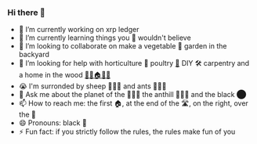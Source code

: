 ### Hi there 👋


- 🔭 I’m currently working on xrp ledger
- 🌱 I’m currently learning things you 🐑 wouldn't believe
- 👯 I’m looking to collaborate on make a vegetable 🥬 garden in the backyard
- 🤔 I’m looking for help with horticulture 🥬 poultry [🐔](https://youtu.be/0Y4eplg31yk) DIY 🛠 carpentry and a home in the wood [🌳🌳🏠🌳🌳](https://youtu.be/T3NCVtQcoO8)
- 😭 I'm surronded by sheep 🐑🐑🐑 and ants 🐜🐜🐜
- 💬 Ask me about the planet of the 🐑🐑🐑 the anthill 🐜🐜🐜  and the black ⬤
- 📫 How to reach me: the first 🏠, at the end of the 🛣️, on the right, over the 🌈
- 😄 Pronouns: black 🐑
- ⚡ Fun fact: if you strictly follow the rules, the rules make fun of you

